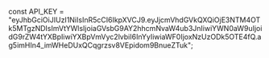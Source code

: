 const API_KEY = "eyJhbGciOiJIUzI1NiIsInR5cCI6IkpXVCJ9.eyJjcmVhdGVkQXQiOjE3NTM4OTk5MTgzNDIsImVtYWlsIjoiaGVsbG9AY2hhcmNvaW4ub3JnIiwiYWN0aW9uIjoidG9rZW4tYXBpIiwiYXBpVmVyc2lvbiI6InYyIiwiaWF0IjoxNzUzODk5OTE4fQ.ag5imHIn4_imWHeDUxQCqgrzsv8VEpidom9BnueZTuk";  